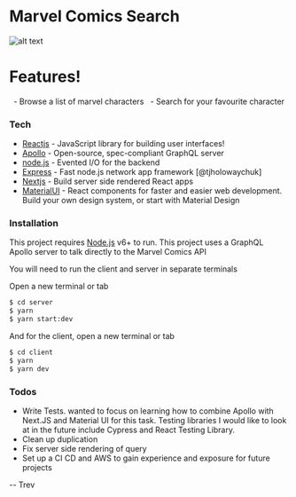 # Marvel Comics Search


![alt text](https://i.pinimg.com/originals/c0/2f/af/c02faf5610752ab14459b8ba60136a56.gif "Marvel comics")

# Features!

  - Browse a list of marvel characters
  - Search for your favourite character




### Tech

* [Reactjs](https://reactjs.org/) - JavaScript library for building user interfaces!
* [Apollo](https://www.apollographql.com/docs/apollo-server/) - Open-source, spec-compliant GraphQL server
* [node.js](http://nodejs.org) - Evented I/O for the backend
* [Express](http://expressjs.com) - Fast node.js network app framework [@tjholowaychuk]
* [Nextjs](https://nextjs.org/docs/getting-started) - Build server side rendered React apps
* [MaterialUI](https://material-ui.com/) - React components for faster and easier web development. Build your own design system, or start with Material Design



### Installation

This project requires [Node.js](https://nodejs.org/) v6+ to run.
This project uses a GraphQL Apollo server to talk directly to the Marvel Comics API

You will need to run the client and server in separate terminals

Open a new terminal or tab
```sh
$ cd server
$ yarn
$ yarn start:dev
```

And for the client, open a new terminal or tab
```sh
$ cd client
$ yarn
$ yarn dev
```

### Todos

* Write Tests. 
wanted to focus on learning how to combine Apollo with Next.JS and Material UI for this task. Testing libraries I would like to look at in the future include Cypress and React Testing Library.
* Clean up duplication 
* Fix server side rendering of query
* Set up a CI CD and AWS to gain experience and exposure for future projects
 








-- 
Trev